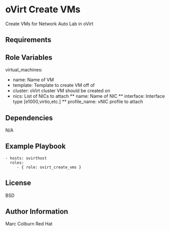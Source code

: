 oVirt Create VMs
=========

Create VMs for Network Auto Lab in oVirt

Requirements
------------


Role Variables
--------------
virtual_machines:
* name: Name of VM
* template: Template to create VM off of
* cluster: oVirt cluster VM should be created on
* nics: List of NICs to attach
** name: Name of NIC
** interface: Interface type [e1000,virtio,etc.]
** profile_name: vNIC profile to attach

Dependencies
------------

N/A

Example Playbook
----------------

    - hosts: ovirthost
      roles:
         - { role: ovirt_create_vms }

License
-------

BSD

Author Information
------------------

Marc Colburn Red Hat
